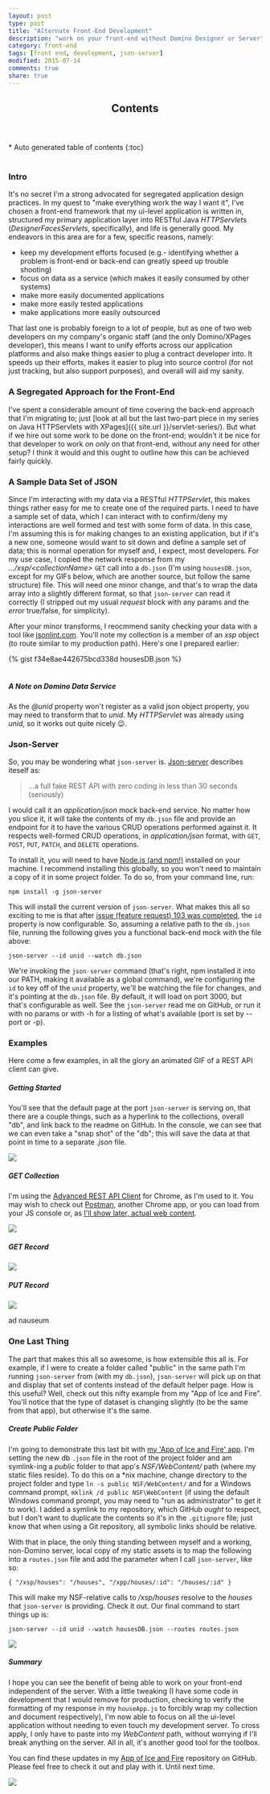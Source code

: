 ```yaml
---
layout: post
type: post
title: "Alternate Front-End Development"
description: "work on your front-end without Domino Designer or Server"
category: front-end
tags: [front end, development, json-server]
modified: 2015-07-14
comments: true
share: true
---
```


<!-- auto-magic TOC! -->
<section>
  <header data-toggle="tooltip" title="it's dangerous to go alone, take this!">
    <h2>Contents</h2>
  </header>
<div id="drawer" markdown="1">
*  Auto generated table of contents
{:toc}
</div>
</section>
<br />

### Intro
It's no secret I'm a strong advocated for segregated application design practices. In my quest to "make everything work the way I want it", I've chosen a front-end framework that my ui-level application is written in, structured my primary application layer into RESTful Java *HTTPServlet*s (*DesignerFacesServlet*s, specifically), and life is generally good. My endeavors in this area are for a few, specific reasons, namely:

* keep my development efforts focused (e.g.- identifying whether a problem is front-end or back-end can greatly speed up trouble shooting)
* focus on data as a service (which makes it easily consumed by other systems)
* make more easily documented applications
* make more easily tested applications
* make applications more easily outsourced

That last one is probably foreign to a lot of people, but as <span data-toggle="tooltip" title="up from one!">one of two web developers on my company's organic staff</span> (and the only Domino/XPages developer), this means I want to unify efforts across our application platforms and also make things easier to plug a contract developer into. It speeds up their efforts, makes it easier to plug into source control (for not just tracking, but also support purposes), and <span data-toggle="tooltip" title="I hope!">overall will aid my sanity</span>.

### A Segregated Approach for the Front-End
I've spent a considerable amount of time covering the back-end approach that I'm migrating to; just [look at all but the last two-part piece in my series on Java HTTPServlets with XPages]({{ site.url }}/servlet-series/). But what if we hire out some work to be done on the front-end; wouldn't it be nice for that developer to work on _only_ on that front-end, without any need for other setup? I think it would and this ought to outline how this can be achieved fairly quickly.

### A Sample Data Set of JSON
Since I'm interacting with my data via a RESTful _HTTPServlet_, this makes things rather easy for me to create one of the required parts. I need to have a sample set of data, which I can interact with to confirm/deny my interactions are well formed and test with some form of data. In this case, I'm assuming this is for making changes to an existing application, but if it's a new one, someone would want to sit down and define a sample set of data; this is normal operation for myself and, I expect, most developers. For my use case, I copied the network response from my _.../xsp/&lt;collectionName&gt;_ `GET` call into a `db.json` (I'm using `housesDB.json`, except for my GIFs below, which are another source, but follow the same structure) file. This will need one minor change, and that's to wrap the data array into a slightly different format, so that `json-server` can read it correctly (I stripped out my usual _request_ block with any params and the _error_ true/false, for simplicity).

After your minor transforms, I reocmmend sanity checking your data with a tool like [jsonlint.com](//jsonlint.com/). You'll note my collection is a member of an _xsp_ object (to route similar to my production path). Here's one I prepared earlier:

<div class="smallGistScroller">
{% gist f34e8ae442675bcd338d housesDB.json %}
</div><br />

##### A Note on Domino Data Service
As the _@unid_ property won't register as a valid json object property, you may need to transform that to _unid_. My _HTTPServlet_ was already using _unid_, so it works out quite nicely :wink:.

### Json-Server
So, you may be wondering what `json-server` is. [Json-server](https://github.com/typicode/json-server) describes iteself as:

> ...a full fake REST API with zero coding in less than 30 seconds (seriously)

I would call it an _application/json_ mock back-end service. No matter how you slice it, it will take the contents of my `db.json` file and provide an endpoint for it to have the various CRUD operations performed against it. It respects well-formed CRUD operations, in _application/json_ format, with `GET`, `POST`, `PUT`, `PATCH`, and `DELETE` operations.

To install it, you will need to have [Node.js (and npm!)](https://nodejs.org/) installed on your machine. I recommend installing this globally, so you won't need to maintain a copy of it in some project folder. To do so, from your command line, run:

`npm install -g json-server`

This will install the current version of `json-server`. What makes this all so exciting to me is that after [issue (feature request) 103 was completed](https://github.com/typicode/json-server/issues/103), the `id` property is now configurable. So, assuming a relative path to the `db.json` file, running the following gives you a functional back-end mock with the file above:

`json-server --id unid --watch db.json`

We're invoking the `json-server` command (that's right, npm installed it into our PATH, making it available as a global command), we're configuring the `id` to key off of the `unid` property, we'll be watching the file for changes, and it's pointing at the `db.json` file. By default, it will load on port 3000, but that's configurable as well. See the `json-server` read me on GitHub, or run it with no params or with -h for a listing of what's available (port is set by --port or -p).

### Examples
Here come a few examples, in all the glory an animated GIF of a REST API client can give.

##### Getting Started
You'll see that the default page at the port `json-server` is serving on, that there are a couple things, such as a hyperlink to the collections, overall "db", and link back to the readme on GitHub. In the console, we can see that we can even take a "snap shot" of the "db"; this will save the data at that point in time to a separate _.json_ file.

<a href="{{ site.url }}/images/post_images/json-server/basicLoad.png" data-toggle="tooltip" title="the basic page with helper info"><img src="{{ site.url }}/images/post_images/json-server/basicLoad.png" class="img-responsive center-block" /></a>

##### GET Collection
I'm using the [Advanced REST API Client](https://chrome.google.com/webstore/detail/advanced-rest-client/hgmloofddffdnphfgcellkdfbfbjeloo?hl=en-US) for Chrome, as I'm used to it. You may wish to check out [Postman](https://chrome.google.com/webstore/detail/postman/fhbjgbiflinjbdggehcddcbncdddomop?hl=en), another Chrome app, or you can load from your JS console or, as [I'll show later, actual web content](#one-last-thing).

<a href="{{ site.url }}/images/post_images/json-server/basicCollectionGet.gif" data-toggle="tooltip" title="GET collection"><img src="{{ site.url }}/images/post_images/json-server/basicCollectionGet.gif" class="img-responsive center-block" /></a>

##### GET Record
<a href="{{ site.url }}/images/post_images/json-server/basicCollectionGetRecord.gif" data-toggle="tooltip" title="GET 'document'"><img src="{{ site.url }}/images/post_images/json-server/basicCollectionGetRecord.gif" class="img-responsive center-block" /></a>

##### PUT Record
<a href="{{ site.url }}/images/post_images/json-server/basicCollectionPutRecord.gif" data-toggle="tooltip" title="PUT 'document' with partial data update"><img src="{{ site.url }}/images/post_images/json-server/basicCollectionPutRecord.gif" class="img-responsive center-block" /></a>

ad nauseum

### One Last Thing
The part that makes this all so awesome, is how extensible this all is. For example, if I were to create a folder called "public" in the same path I'm running `json-server` from (with my `db.json`), `json-server` will pick up on that and display that set of contents instead of the default helper page. How is this useful? Well, check out this nifty example from my "App of Ice and Fire". You'll notice that the type of dataset is changing slightly (to be the same from that app), but otherwise it's the same.

##### Create Public Folder
I'm going to demonstrate this last bit with [my 'App of Ice and Fire' app](https://edm00se.github.io/AnAppOfIceAndFire). I'm setting the new db `.json` file in the root of the project folder and am symlink-ing a _public_ folder to that app's _NSF/WebContent/_ path (where my static files reside). To do this on a *nix machine, change directory to the project folder and type `ln -s public NSF/WebContent/` and for a Windows command prompt, `mklink /d public NSF\WebContent` (if using the default Windows command prompt, you may need to "run as administrator" to get it to work). I added a symlink to my repository, which GitHub _ought_ to respect, but I don't want to duplicate the contents so it's in the `.gitignore` file; just know that when using a Git repository, all symbolic links should be relative.

With that in place, the only thing standing between myself and a working, non-Domino server, local copy of my static assets is to map the following into a `routes.json` file and add the parameter when I call `json-server`, like so:

`{
  "/xsp/houses": "/houses",
  "/xpp/houses/:id": "/houses/:id"
}`

This will make my NSF-relative calls to _/xsp/houses_ resolve to the _houses_ that `json-server` is providing. Check it out. Our final command to start things up is:

`json-server --id unid --watch housesDB.json --routes routes.json`

<a href="{{ site.url }}/images/post_images/json-server/servingStaticWebContent.gif" data-toggle="tooltip" title="serving static web content from 'public' folder"><img src="{{ site.url }}/images/post_images/json-server/servingStaticWebContent.gif" class="img-responsive center-block" /></a>

##### Summary
I hope you can see the benefit of being able to work on your front-end independent of the server. With a little tweaking (I have some code in development that I would remove for production, checking to verify the formatting of my response in my `houseApp.js` to forcibly wrap my collection and document respectively), I'm now able to focus on all the ui-level application without needing to even touch my development server. To cross apply, I only have to paste into my _WebContent_ path, without worrying if I'll break anything on the server. All in all, it's another good tool for the toolbox.

You can find these updates in my [App of Ice and Fire](https://github.com/edm00se/AnAppOfIceAndFire) repository on GitHub. Please feel free to check it out and play with it. Until next time.

<a href="{{ site.url }}/images/post_images/brace_XPages_Bluemix.jpg" data-toggle="tooltip" title="brace yourselves, XPages on Bluemix is coming"><img src="{{ site.url }}/images/post_images/brace_XPages_Bluemix.jpg" class="img-responsive center-block" /></a>
